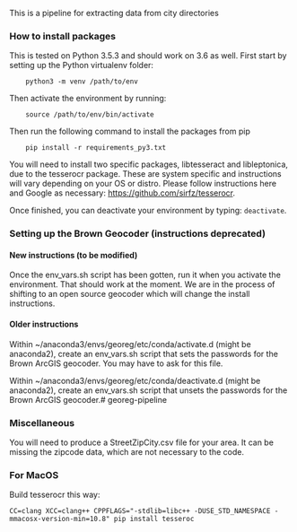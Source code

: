 This is a pipeline for extracting data from city directories

### How to install packages

This is tested on Python 3.5.3 and should work on 3.6 as well. First start by setting up the Python virtualenv folder:

``` 
    python3 -m venv /path/to/env
```

Then activate the environment by running:

```
    source /path/to/env/bin/activate
```

Then run the following command to install the packages from pip

```
    pip install -r requirements_py3.txt
```

You will need to install two specific packages, libtesseract and libleptonica, due to the tesserocr package. These are system specific and instructions will vary depending on your OS or distro. Please follow instructions here and Google as necessary: https://github.com/sirfz/tesserocr. 

Once finished, you can deactivate your environment by typing: `deactivate`. 

### Setting up the Brown Geocoder (instructions deprecated)

#### New instructions (to be modified)

Once the env_vars.sh script has been gotten, run it when you activate the environment. That should work at the moment. We are in the process of shifting to an open source geocoder which will change the install instructions. 

#### Older instructions

Within ~/anaconda3/envs/georeg/etc/conda/activate.d (might be anaconda2), create an env_vars.sh script that sets the passwords for the Brown ArcGIS geocoder.  You may have to ask for this file.

Within ~/anaconda3/envs/georeg/etc/conda/deactivate.d (might be anaconda2), create an env_vars.sh script that unsets the passwords for the Brown ArcGIS geocoder.# georeg-pipeline

### Miscellaneous 

You will need to produce a StreetZipCity.csv file for your area.  It can be missing the zipcode data, which are not necessary to the code.

### For MacOS

Build tesserocr this way:

```CC=clang XCC=clang++ CPPFLAGS="-stdlib=libc++ -DUSE_STD_NAMESPACE -mmacosx-version-min=10.8" pip install tesseroc```


